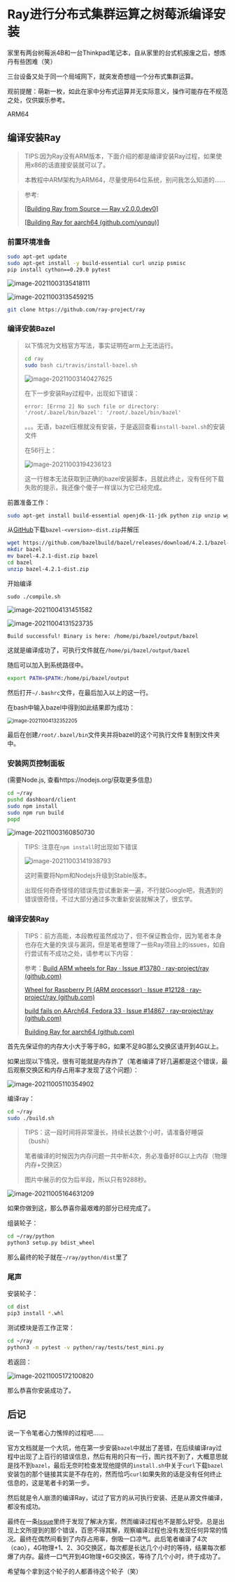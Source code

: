 # Ray进行分布式集群运算之树莓派编译安装



家里有两台树莓派4B和一台Thinkpad笔记本，自从家里的台式机报废之后，想炼丹有些困难（笑）

三台设备又处于同一个局域网下，就突发奇想组一个分布式集群运算。

观前提醒：萌新一枚，如此在家中分布式运算并无实际意义，操作可能存在不规范之处，仅供娱乐参考。

ARM64

## 编译安装Ray

> TIPS:因为Ray没有ARM版本，下面介绍的都是编译安装Ray过程，如果使用x86的话直接安装就可以了。
>
> 本教程中ARM架构为ARM64，尽量使用64位系统，别问我怎么知道的……

> 参考:
>
> [[Building Ray from Source — Ray v2.0.0.dev0]](https://docs.ray.io/en/master/development.html#building-ray)
>
> [[Building Ray for aarch64 (github.com/yunqu)]](https://gist.github.com/yunqu/bdbe9c34b883398bf97cf5361db63171)

### 前置环境准备

```bash
sudo apt-get update
sudo apt-get install -y build-essential curl unzip psmisc
pip install cython==0.29.0 pytest
```

![image-20211003135418111](https://picture-1304336638.cos.ap-nanjing.myqcloud.com/pic/image-20211003135418111.png)

![image-20211003135459215](https://picture-1304336638.cos.ap-nanjing.myqcloud.com/pic/image-20211003135459215.png)

```bash
git clone https://github.com/ray-project/ray
```
### 编译安装Bazel

>以下情况为文档官方写法，事实证明在arm上无法运行。
>```bash 
>cd ray
>sudo bash ci/travis/install-bazel.sh
>```
>
>![image-20211003140427625](https://picture-1304336638.cos.ap-nanjing.myqcloud.com/pic/image-20211003140427625.png)
>
>在下一步安装Ray过程中，出现如下错误：
>
>`error: [Errno 2] No such file or directory: '/root/.bazel/bin/bazel': '/root/.bazel/bin/bazel'`
>
>。。。无语，bazel压根就没有安装，于是返回查看`install-bazel.sh`的安装文件
>
>在56行上：
>
>![image-20211003194236123](https://picture-1304336638.cos.ap-nanjing.myqcloud.com/pic/image-20211003194236123.png)
>
>这一行根本无法获取到正确的bazel安装脚本，且就此终止，没有任何下载失败的提示，我还像个傻子一样误以为它已经完成。

前置准备工作：

```bash
sudo apt-get install build-essential openjdk-11-jdk python zip unzip wget
```

从[GitHub](https://github.com/bazelbuild/bazel/releases)下载`bazel-<version>-dist.zip`并解压

```bash
wget https://github.com/bazelbuild/bazel/releases/download/4.2.1/bazel-4.2.1-dist.zip
mkdir bazel
mv bazel-4.2.1-dist.zip bazel
cd bazel
unzip bazel-4.2.1-dist.zip
```

 开始编译

```
sudo ./compile.sh
```

![image-20211004131451582](https://picture-1304336638.cos.ap-nanjing.myqcloud.com/pic/image-20211004131451582.png)

![image-20211004131523735](https://picture-1304336638.cos.ap-nanjing.myqcloud.com/pic/image-20211004131523735.png)

`Build successful! Binary is here: /home/pi/bazel/output/bazel`

这就是编译成功了，可执行文件就在`/home/pi/bazel/output/bazel`

随后可以加入到系统路径中。

```bash
export PATH=$PATH:/home/pi/bazel/output
```

然后打开`~/.bashrc`文件，在最后加入以上的这一行。

在bash中输入bazel中得到如此结果即为成功：

<img src="https://picture-1304336638.cos.ap-nanjing.myqcloud.com/pic/image-20211004132352205.png" alt="image-20211004132352205" style="zoom:80%;" />

最后在创建`/root/.bazel/bin`文件夹并将bazel的这个可执行文件复制到文件夹中。

### 安装网页控制面板

(需要Node.js, 查看https://nodejs.org/获取更多信息)

```bash
cd ~/ray
pushd dashboard/client
sudo npm install
sudo npm run build
popd
```

<img src="https://picture-1304336638.cos.ap-nanjing.myqcloud.com/pic/image-20211003160850730.png" alt="image-20211003160850730"  />

> TIPS: 注意在`npm install`时出现如下错误
>
> ![image-20211003141938793](https://picture-1304336638.cos.ap-nanjing.myqcloud.com/pic/image-20211003141938793.png)
>
> 这时需要将Npm和Nodejs升级到Stable版本。
>
> 出现任何奇奇怪怪的错误先尝试重新来一遍，不行就Google吧，我遇到的错误很奇怪，不过大部分通过多次重新安装就解决了，很玄学。

### 编译安装Ray

> TIPS：前方高能，本段教程虽然成功了，但不保证教会你，因为笔者本身也存在大量的失误与漏洞，但是笔者整理了一些Ray项目上的issues，如自行尝试有不成功之处，请参考以下内容：
>
> 参考：[Build ARM wheels for Ray · Issue #13780 · ray-project/ray (github.com)](https://github.com/ray-project/ray/issues/13780)
>
> [Wheel for Raspberry PI (ARM processor) · Issue #12128 · ray-project/ray (github.com)](https://github.com/ray-project/ray/issues/12128)
>
> [build fails on AArch64, Fedora 33 · Issue #14867 · ray-project/ray (github.com)](https://github.com/ray-project/ray/issues/14867)
>
> [Building Ray for aarch64 (github.com)](https://gist.github.com/yunqu/bdbe9c34b883398bf97cf5361db63171) 

首先先保证你的内存大小大于等于8G，如果不足8G那么交换区请开到4G以上。

如果出现以下情况，很有可能就是内存炸了（笔者编译了好几遍都是这个错误，最后观察交换区和内存占用率才发现了这个问题）：

![image-20211005110354902](https://picture-1304336638.cos.ap-nanjing.myqcloud.com/pic/image-20211005110354902.png)

编译ray：

```bash
cd ~/ray
sudo ./build.sh
```

> TIPS：这一段时间将非常漫长，持续长达数个小时，请准备好睡袋（bushi）
>
> 笔者编译的时候因为内存问题一共中断4次，务必准备好8G以上内存（物理内存+交换区）
>
> 图片中展示的仅为后半段，所以只有9288秒。

![image-20211005164631209](https://picture-1304336638.cos.ap-nanjing.myqcloud.com/pic/image-20211005164631209.png)

如果你做到这，那么恭喜你最艰难的部分已经完成了。

组装轮子：

```bash
cd ~/ray/python
python3 setup.py bdist_wheel
```

那么最终的轮子就在`~/ray/python/dist`里了

### 尾声

安装轮子：

```bash
cd dist
pip3 install *.whl
```

测试模块是否工作正常：

```bash
cd ~/ray
python3 -m pytest -v python/ray/tests/test_mini.py
```

若返回：

![image-20211005172100820](https://picture-1304336638.cos.ap-nanjing.myqcloud.com/pic/image-20211005172100820.png)

那么恭喜你安装成功了。

## 后记

说一下令笔者心力憔悴的过程吧……

官方文档就是一个大坑，他在第一步安装`bazel`中就出了差错，在后续编译ray过程中出现了上百行的错误信息，然后有用的只有一行，图片找不到了，大概意思就是找不到`bazel`，最后无奈时检查发现他提供的`install.sh`中关于`curl`下载`bazel`安装包的那个链接其实是不存在的，然而恰巧`curl`如果失败的话是没有任何终止信息的，这是笔者卡的第一步。

然后就是令人崩溃的编译Ray，试过了官方的从可执行安装、还是从源文件编译，都没有成功。

最终在一条[Issue](https://github.com/ray-project/ray/issues/13780)里终于发现了解决方案，然而编译过程也不是那么好受。总是出现上文所提到的那个错误，百思不得其解，观察编译过程也没有发现任何异常的情况。最终在偶然间看到了内存占用率，倒吸一口凉气。此后笔者编译了4次（cao），4G物理+1、2、3G交换区，每次都是长达几个小时的等待，结果每次都爆了内存。最终一口气开到4G物理+6G交换区，等待了几个小时，终于成功了。

希望每个拿到这个轮子的人都善待这个轮子（笑）
